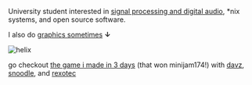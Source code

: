 University student interested in [signal processing and digital audio](https://github.com/user-attachments/assets/2ee45111-8ff0-411f-85c8-1176b1000789), *nix systems, and open source software.

I also do [graphics sometimes](https://www.shadertoy.com/user/samjjacko) **↓**

![helix](https://github.com/user-attachments/assets/628c9a38-e130-4ba7-8172-91cfd60086d1) 

go checkout [the game i made in 3 days](https://snoodlegames.itch.io/fathomless) (that won minijam174!) with [davz](https://github.com/Davit-G), [snoodle](https://github.com/snoodledev), and [rexotec](https://github.com/Rexotec)
